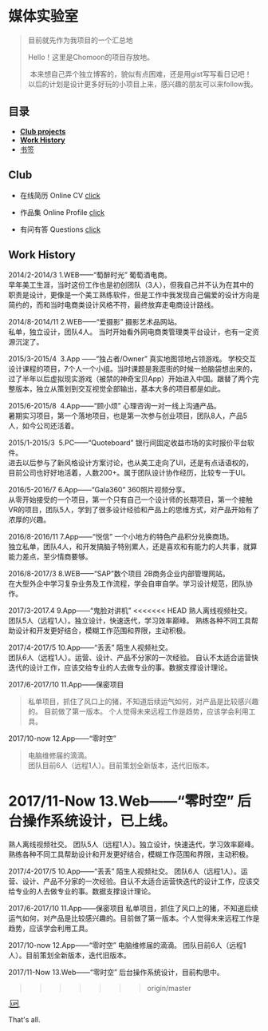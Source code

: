 # 媒体实验室
> 目前就先作为我项目的一个汇总地
>   
> Hello！这里是Chomoon的项目存放地。
>   
>  本来想自己弄个独立博客的，貌似有点困难，还是用gist写写看日记吧！
> 以后的计划是设计更多好玩的小项目上来，感兴趣的朋友可以来follow我。
  
## 目录
- [**Club projects**][1]
- [**Work History**][2]
- [书签][3] 

## Club
- 在线简历 Online CV
[click][4]
  
  
- 作品集 Online Profile
[click][5]
  
  
- 有问有答 Questions
[click][6]
  
## Work History

2014/2-2014/3
1.WEB——“萄醉时光”
葡萄酒电商。  
早年美工生涯，当时这份工作也是初创团队（3人），但我自己并不认为在其中的职责是设计，更像是一个美工熟练软件，但是工作中我发现自己偏爱的设计方向是简约的，而和当时电商类设计风格不符，最终放弃走电商设计路线。

2014/8-2014/11
2.WEB——“爱摄影”
摄影艺术品网站。  
私单，独立设计，团队4人。  当时开始看外网电商类管理类平台设计，也有一定资源沉淀了。

2015/3-2015/4 
3.App ——“独占者/Owner”
真实地图领地占领游戏。
学校交互设计课程的项目，7个人一个小组。当时课题是我逛街的时候一拍脑袋想出来的，过了半年以后虚拟现实游戏（被禁的神奇宝贝App）开始进入中国。跟替了两个完整版本，独立从策划到交互视觉全部输出，基本大多的项目都是如此。

2015/6-2015/8 
4.App——“顾小烦”
心理咨询一对一线上沟通产品。  
暑期实习项目，第一个落地项目，也是第一次参与创业项目，团队8人，产品5人，如今公司还活着。

2015/1-2015/3 
5.PC——“Quoteboard”
银行间固定收益市场的实时报价平台软件。  
进去以后参与了新风格设计方案讨论，也从美工走向了UI，还是有点话语权的，目前公司也好好地活着，人数200+。属于团队设计协作经历，比较专一于UI。

2016/5-2016/7
6.App——“Gala360”
360照片视频分享。  
从零开始接受的一个项目，第一个只有自己一个设计师的长期项目，第一个接触VR的项目，团队5人，学到了很多设计经验和产品上的思维方式，对产品开始有了浓厚的兴趣。

2016/8-2016/11
7.App——“悦信”
一个小地方的特色产品积分兑换商场。  
独立私单，团队4人，和开发搞脑子特别累人，还是喜欢和有能力的人共事，就算能力差点，至少情商要够。

2016/8-2017/3
8.WEB——“SAP”数个项目
2B商务企业内部管理网站。  
在大型外企中学习复杂业务及工作流程，学会自审自学。学习设计规范，团队协作。

2017/3-2017.4
9.App——“鬼脸对讲机”
<<<<<<< HEAD
熟人离线视频社交。  
团队5人（远程1人）。独立设计，快速迭代，学习效率巅峰。  熟练各种不同工具帮助设计和开发更好结合，模糊工作范围和界限，主动积极。

2017/4-2017/5
10.App——“丢丢”
陌生人视频社交。  
团队6人（远程1人）。运营、设计、产品不分家的一次经验。  自认不太适合运营快迭代的设计工作，应该交给专业的人去做专业的事。数据支撑设计理论。

2017/6-2017/10
11.App——保密项目
> 私单项目，抓住了风口上的猪，不知道后续运气如何，对产品是比较感兴趣的。  目前做了第一版本。  个人觉得未来远程工作是趋势，应该学会利用工具。

2017/10-now
12.App——“零时空”
> 电脑维修届的滴滴。  
> 团队目前6人（远程1人）。目前策划全新版本，迭代旧版本。

2017/11-Now
13.Web——“零时空”
后台操作系统设计，已上线。  
=======
熟人离线视频社交。
团队5人（远程1人）。独立设计，快速迭代，学习效率巅峰。熟练各种不同工具帮助设计和开发更好结合，模糊工作范围和界限，主动积极。

2017/4-2017/5
10.App——“丢丢”
陌生人视频社交。
团队6人（远程1人）。运营、设计、产品不分家的一次经验。自认不太适合运营快迭代的设计工作，应该交给专业的人去做专业的事。数据支撑设计理论。

2017/6-2017/10
11.App——保密项目
私单项目，抓住了风口上的猪，不知道后续运气如何，对产品是比较感兴趣的。目前做了第一版本。个人觉得未来远程工作是趋势，应该学会利用工具。

2017/10-now
12.App——“零时空”
电脑维修届的滴滴。
团队目前6人（远程1人）。目前策划全新版本，迭代旧版本。

2017/11-Now
13.Web——“零时空”
后台操作系统设计，目前构思中。
>>>>>>> origin/master

[ :up: ][7]

  
That's all.

[1]:	##Club
[2]:	##%20Work%20History
[3]:	http://dosthcool.roughdraft.io
[4]:	https://dosthcool.github.io/cho-moon.html
[5]:	https://dosthcool.github.io
[6]:	https://dosthcool.github.io/questions.html
[7]:	##%E7%9B%AE%E5%BD%95
